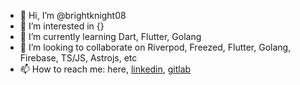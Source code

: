 - 👋 Hi, I’m @brightknight08
- 👀 I’m interested in {}
- 🌱 I’m currently learning Dart, Flutter, Golang
- 💞️ I’m looking to collaborate on Riverpod, Freezed, Flutter, Golang, Firebase, TS/JS, Astrojs, etc
- 📫 How to reach me: here, [linkedin](https://www.linkedin.com/in/timanthonymanuel/), [gitlab](https://gitlab.com/timanthony)

<!---
brightknight08/brightknight08 is a ✨ special ✨ repository because its `README.md` (this file) appears on your GitHub profile.
You can click the Preview link to take a look at your changes.
--->
